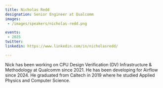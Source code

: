 ```yaml
---
title: Nicholas Redd
designation: Senior Engineer at Qualcomm
images: 
 - /images/speakers/nicholas-redd.png

events:
 - 2025
twitter: 
linkedin: https://www.linkedin.com/in/nicholasredd/

---
```


Nick has been working on CPU Design Verification (DV) Infrastructure & Methodology at Qualcomm since 2021. He has been developing for Airflow since 2024. He graduated from Caltech in 2019 where he studied Applied Physics and Computer Science.
